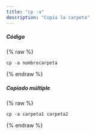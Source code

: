 ```yaml
---
title: "cp -a"
description: "Copia la carpeta"
---
```

##### Código

{% raw %}
~~~liquid
cp -a nombrecarpeta
~~~
{% endraw %}

##### Copiado múltiple

{% raw %}
~~~liquid
cp -a carpeta1 carpeta2
~~~
{% endraw %}
